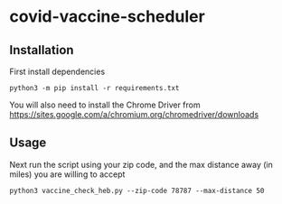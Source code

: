 # covid-vaccine-scheduler

## Installation
First install dependencies 
```
python3 -m pip install -r requirements.txt
```
You will also need to install the Chrome Driver from 
https://sites.google.com/a/chromium.org/chromedriver/downloads

## Usage
Next run the script using your zip code, and the max distance away (in miles) you are willing to accept
```
python3 vaccine_check_heb.py --zip-code 78787 --max-distance 50
```
